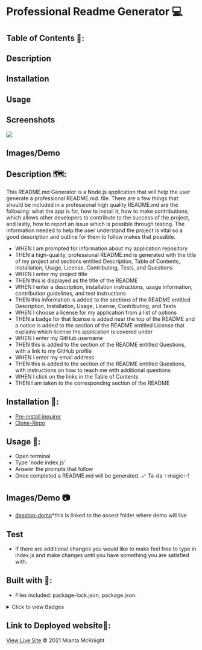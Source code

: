 # Professional Readme Generator 💻

## Table of Contents 📖:
## Description
## Installation
## Usage

## Screenshots 
<image src="./images/professional readme generator screenshot1.png">

## Images/Demo

## Description 🗺️:
This README.md Generator is a Node.js application that will help the user generate a professional README.md. file. There are a few things that should be included in a professional high quality README.md are the following: what the app is for, how to install it, how to make contributions; which allows other developers to contribute to the success of the project, and lastly, how to report an issue which is possible through testing. The information needed to help the user understand the project is vital so a good description and outline for them to follow makes that possible. 

 - WHEN I am prompted for information about my application repository
 - THEN a high-quality, professional README.md is generated with the title of my project  and sections entitled Description, Table of Contents, Installation, Usage, License, Contributing, Tests, and Questions
 - WHEN I enter my project title
 - THEN this is displayed as the title of the README
 - WHEN I enter a description, installation instructions, usage information, contribution guidelines, and test instructions
 - THEN this information is added to the sections of the README entitled Description, Installation, Usage, License, Contributing, and Tests
 - WHEN I choose a license for my application from a list of options
 - THEN a badge for that license is added near the top of the README and a notice is  added to the section of the README entitled License that explains which license the application is covered under
 - WHEN I enter my GitHub username
 - THEN this is added to the section of the README entitled Questions, with a link to my GitHub profile
 - WHEN I enter my email address
 - THEN this is added to the section of the README entitled Questions, with instructions on how to reach me with additional questions
 - WHEN I click on the links in the Table of Contents
 - THEN I am taken to the corresponding section of the README

## Installation 🧭:
- [Pre-install inquirer](https://www.npmjs.com/package/inquirer)
- [Clone-Repo](git@github.com:RogueStorm7/node-js-professional-readme-generator-challenge.git)
    

## Usage 🎫:
- Open terminal
- Type 'node index.js'
- Answer the prompts that follow
- Once completed a README.md will be generated. 🪄 Ta-da ✨magic✨!

## Images/Demo 📷
- [desktop-demo]()*this is linked to the assest folder where demo will live

## Test
- If there are additional changes you would like to make feel free to type in index.js and make changes until you have something you are satisfied with.
  
## Built with 🧱:
- Files included: package-lock.json, package.json.

<details>
<summary>Click to view Badges</summary>

![badge size](https://img.shields.io/badge/Made%20for-VSCode-1f425f.svg)
![badge size](https://img.shields.io/badge/JavaScript-F7DF1E?style=for-the-badge&logo=javascript&logoColor=black)
![badge size](https://img.shields.io/badge/Node.js-43853D?style=for-the-badge&logo=node.js&logoColor=white)
![badge size](https://img.shields.io/badge/GitHub-100000?style=for-the-badge&logo=github&logoColor=white)
</details>
    
## Link to Deployed website🔮: 
[View Live Site]("git@github.com:RogueStorm7/node-js-professional-readme-generator-challenge.git")
&copy; 2021 Mianta McKnight